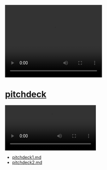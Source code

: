 <video width="320" height="240" controls>
  <source src="Stop-False-Alarms-with-cameraMonit.mp4" type="video/mp4">
</video>


# [pitchdeck](http://pitchdeck.cameramonit.com)

![Stop-False-Alarms-with-cameraMonit.mp4](Stop-False-Alarms-with-cameraMonit.mp4)

+ [pitchdeck1.md](pitchdeck1.md)
+ [pitchdeck2.md](pitchdeck2.md)

